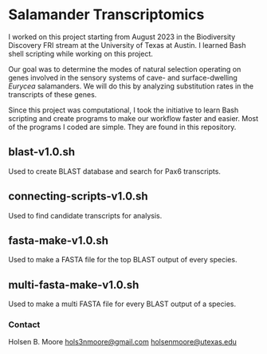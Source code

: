 # Salamander Transcriptomics
I worked on this project starting from August 2023 in the Biodiversity Discovery
FRI stream at the University of Texas at Austin. I learned Bash shell scripting
while working on this project.

Our goal was to determine the modes of natural selection operating on genes
involved in the sensory systems of cave- and surface-dwelling _Eurycea_ salamanders. We
will do this by analyzing substitution rates in the transcripts of these genes. 

Since this project was computational, I took the initiative to learn Bash scripting and create programs to make our workflow faster and easier. Most of the programs I coded are simple. They are found in this repository. 

## blast-v1.0.sh
Used to create BLAST database and search for Pax6 transcripts.

## connecting-scripts-v1.0.sh
Used to find candidate transcripts for analysis.

## fasta-make-v1.0.sh
Used to make a FASTA file for the top BLAST output of every species.

## multi-fasta-make-v1.0.sh
Used to make a multi FASTA file for every BLAST output of a species.

### Contact
Holsen B. Moore
hols3nmoore@gmail.com
holsenmoore@utexas.edu
